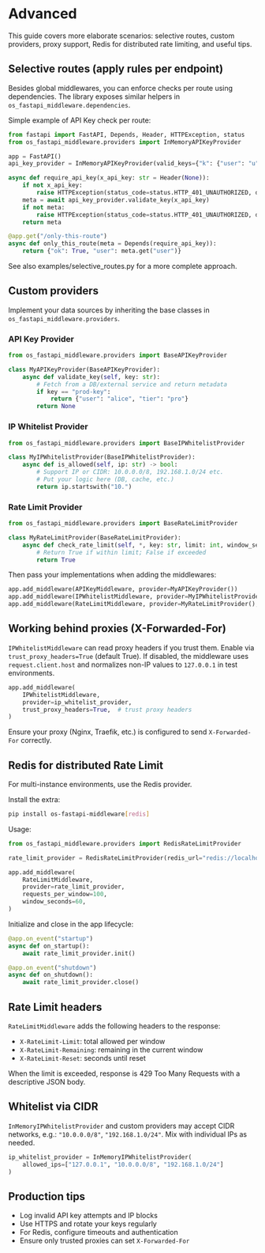 # Advanced

This guide covers more elaborate scenarios: selective routes, custom providers, proxy support, Redis for distributed rate limiting, and useful tips.

## Selective routes (apply rules per endpoint)

Besides global middlewares, you can enforce checks per route using dependencies. The library exposes similar helpers in `os_fastapi_middleware.dependencies`.

Simple example of API Key check per route:

```python
from fastapi import FastAPI, Depends, Header, HTTPException, status
from os_fastapi_middleware.providers import InMemoryAPIKeyProvider

app = FastAPI()
api_key_provider = InMemoryAPIKeyProvider(valid_keys={"k": {"user": "u"}})

async def require_api_key(x_api_key: str = Header(None)):
    if not x_api_key:
        raise HTTPException(status_code=status.HTTP_401_UNAUTHORIZED, detail="Missing API key")
    meta = await api_key_provider.validate_key(x_api_key)
    if not meta:
        raise HTTPException(status_code=status.HTTP_401_UNAUTHORIZED, detail="Invalid API key")
    return meta

@app.get("/only-this-route")
async def only_this_route(meta = Depends(require_api_key)):
    return {"ok": True, "user": meta.get("user")}
```

See also examples/selective_routes.py for a more complete approach.

## Custom providers

Implement your data sources by inheriting the base classes in `os_fastapi_middleware.providers`.

### API Key Provider

```python
from os_fastapi_middleware.providers import BaseAPIKeyProvider

class MyAPIKeyProvider(BaseAPIKeyProvider):
    async def validate_key(self, key: str):
        # Fetch from a DB/external service and return metadata
        if key == "prod-key":
            return {"user": "alice", "tier": "pro"}
        return None
```

### IP Whitelist Provider

```python
from os_fastapi_middleware.providers import BaseIPWhitelistProvider

class MyIPWhitelistProvider(BaseIPWhitelistProvider):
    async def is_allowed(self, ip: str) -> bool:
        # Support IP or CIDR: 10.0.0.0/8, 192.168.1.0/24 etc.
        # Put your logic here (DB, cache, etc.)
        return ip.startswith("10.")
```

### Rate Limit Provider

```python
from os_fastapi_middleware.providers import BaseRateLimitProvider

class MyRateLimitProvider(BaseRateLimitProvider):
    async def check_rate_limit(self, *, key: str, limit: int, window_seconds: int) -> bool:
        # Return True if within limit; False if exceeded
        return True
```

Then pass your implementations when adding the middlewares:

```python
app.add_middleware(APIKeyMiddleware, provider=MyAPIKeyProvider())
app.add_middleware(IPWhitelistMiddleware, provider=MyIPWhitelistProvider())
app.add_middleware(RateLimitMiddleware, provider=MyRateLimitProvider(), requests_per_window=100, window_seconds=60)
```

## Working behind proxies (X-Forwarded-For)

`IPWhitelistMiddleware` can read proxy headers if you trust them. Enable via `trust_proxy_headers=True` (default True). If disabled, the middleware uses `request.client.host` and normalizes non-IP values to `127.0.0.1` in test environments.

```python
app.add_middleware(
    IPWhitelistMiddleware,
    provider=ip_whitelist_provider,
    trust_proxy_headers=True,  # trust proxy headers
)
```

Ensure your proxy (Nginx, Traefik, etc.) is configured to send `X-Forwarded-For` correctly.

## Redis for distributed Rate Limit

For multi-instance environments, use the Redis provider.

Install the extra:

```bash
pip install os-fastapi-middleware[redis]
```

Usage:

```python
from os_fastapi_middleware.providers import RedisRateLimitProvider

rate_limit_provider = RedisRateLimitProvider(redis_url="redis://localhost:6379/0")

app.add_middleware(
    RateLimitMiddleware,
    provider=rate_limit_provider,
    requests_per_window=100,
    window_seconds=60,
)
```

Initialize and close in the app lifecycle:

```python
@app.on_event("startup")
async def on_startup():
    await rate_limit_provider.init()

@app.on_event("shutdown")
async def on_shutdown():
    await rate_limit_provider.close()
```

## Rate Limit headers

`RateLimitMiddleware` adds the following headers to the response:
- `X-RateLimit-Limit`: total allowed per window
- `X-RateLimit-Remaining`: remaining in the current window
- `X-RateLimit-Reset`: seconds until reset

When the limit is exceeded, response is 429 Too Many Requests with a descriptive JSON body.

## Whitelist via CIDR

`InMemoryIPWhitelistProvider` and custom providers may accept CIDR networks, e.g.: `"10.0.0.0/8"`, `"192.168.1.0/24"`. Mix with individual IPs as needed.

```python
ip_whitelist_provider = InMemoryIPWhitelistProvider(
    allowed_ips=["127.0.0.1", "10.0.0.0/8", "192.168.1.0/24"]
)
```

## Production tips

- Log invalid API key attempts and IP blocks
- Use HTTPS and rotate your keys regularly
- For Redis, configure timeouts and authentication
- Ensure only trusted proxies can set `X-Forwarded-For`
